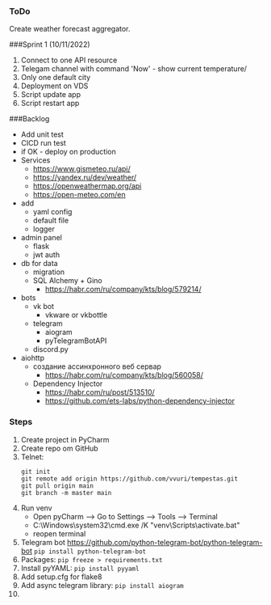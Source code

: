 ### ToDo
Create weather forecast aggregator.

###Sprint 1 (10/11/2022)
1. Connect to one API resource
2. Telegam channel with command 'Now' - show current temperature/
3. Only one default city
4. Deployment on VDS
5. Script update app
6. Script restart app


###Backlog
- Add unit test
- CICD run test
- if OK - deploy on production
- Services
  - https://www.gismeteo.ru/api/
  - https://yandex.ru/dev/weather/
  - https://openweathermap.org/api
  - https://open-meteo.com/en
- add
  - yaml config  
  - default file
  - logger
- admin panel
  - flask
  - jwt auth
- db for data
  - migration
  - SQL Alchemy + Gino
    - https://habr.com/ru/company/kts/blog/579214/
- bots 
  - vk bot
    - vkware or vkbottle
  - telegram 
    - aiogram 
    - pyTelegramBotAPI
  - discord.py 
- aiohttp
  - создание ассинхронного веб сервар 
    - https://habr.com/ru/company/kts/blog/560058/
  - Dependency Injector
    - https://habr.com/ru/post/513510/ 
    - https://github.com/ets-labs/python-dependency-injector 

### Steps
1. Create project in PyCharm
2. Create repo om GitHub
3. Telnet: 
    ```
    git init
    git remote add origin https://github.com/vvuri/tempestas.git
    git pull origin main
    git branch -m master main
    ```
4. Run venv
   - Open pyCharm --> Go to Settings --> Tools --> Terminal
   - C:\Windows\system32\cmd.exe /K  "venv\Scripts\activate.bat"
   - reopen terminal
5. Telegram bot
   https://github.com/python-telegram-bot/python-telegram-bot
   ```pip install python-telegram-bot```
6. Packages:
    ```pip freeze > requirements.txt```
7. Install pyYAML:
   ```pip install pyyaml```
8. Add setup.cfg for flake8
9. Add async telegram library:
```pip install aiogram```
10. 